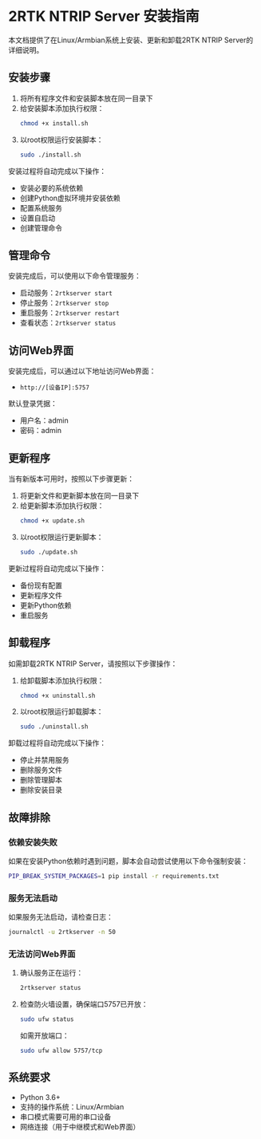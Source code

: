 # 2RTK NTRIP Server 安装指南

本文档提供了在Linux/Armbian系统上安装、更新和卸载2RTK NTRIP Server的详细说明。

## 安装步骤

1. 将所有程序文件和安装脚本放在同一目录下
2. 给安装脚本添加执行权限：
   ```bash
   chmod +x install.sh
   ```
3. 以root权限运行安装脚本：
   ```bash
   sudo ./install.sh
   ```

安装过程将自动完成以下操作：
- 安装必要的系统依赖
- 创建Python虚拟环境并安装依赖
- 配置系统服务
- 设置自启动
- 创建管理命令

## 管理命令

安装完成后，可以使用以下命令管理服务：

- 启动服务：`2rtkserver start`
- 停止服务：`2rtkserver stop`
- 重启服务：`2rtkserver restart`
- 查看状态：`2rtkserver status`

## 访问Web界面

安装完成后，可以通过以下地址访问Web界面：
- `http://[设备IP]:5757`

默认登录凭据：
- 用户名：admin
- 密码：admin

## 更新程序

当有新版本可用时，按照以下步骤更新：

1. 将更新文件和更新脚本放在同一目录下
2. 给更新脚本添加执行权限：
   ```bash
   chmod +x update.sh
   ```
3. 以root权限运行更新脚本：
   ```bash
   sudo ./update.sh
   ```

更新过程将自动完成以下操作：
- 备份现有配置
- 更新程序文件
- 更新Python依赖
- 重启服务

## 卸载程序

如需卸载2RTK NTRIP Server，请按照以下步骤操作：

1. 给卸载脚本添加执行权限：
   ```bash
   chmod +x uninstall.sh
   ```
2. 以root权限运行卸载脚本：
   ```bash
   sudo ./uninstall.sh
   ```

卸载过程将自动完成以下操作：
- 停止并禁用服务
- 删除服务文件
- 删除管理脚本
- 删除安装目录

## 故障排除

### 依赖安装失败

如果在安装Python依赖时遇到问题，脚本会自动尝试使用以下命令强制安装：
```bash
PIP_BREAK_SYSTEM_PACKAGES=1 pip install -r requirements.txt
```

### 服务无法启动

如果服务无法启动，请检查日志：
```bash
journalctl -u 2rtkserver -n 50
```

### 无法访问Web界面

1. 确认服务正在运行：
   ```bash
   2rtkserver status
   ```
2. 检查防火墙设置，确保端口5757已开放：
   ```bash
   sudo ufw status
   ```
   如需开放端口：
   ```bash
   sudo ufw allow 5757/tcp
   ```

## 系统要求

- Python 3.6+
- 支持的操作系统：Linux/Armbian
- 串口模式需要可用的串口设备
- 网络连接（用于中继模式和Web界面）
